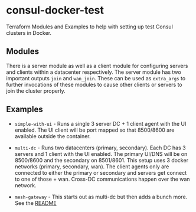 # consul-docker-test
Terraform Modules and Examples to help with setting up test Consul clusters in Docker.

## Modules

There is a server module as well as a client module for configuring servers and clients within a datacenter respectively. The
server module has two important outputs `join` and `wan_join`. These can be used as `extra_args` to further invocations of
these modules to cause other clients or servers to join the cluster properly.

## Examples

* `simple-with-ui` - Runs a single 3 server DC + 1 client agent with the UI enabled.
                     The UI client will be port mapped so that 8500/8600 are available outside the container.

* `multi-dc` - Runs two datacenters (primary, secondary). Each DC has 3 servers and 1 client with the UI enabled.
               The primary UI/DNS will be on 8500/8600 and the secondary on 8501/8601. This setup uses 3 docker
               networks (primary, secondary, wan). The client agents only are connected to either the primary or
               secondary and servers get connect to one of those + wan. Cross-DC communications happen over the
               wan network.

* `mesh-gateway` - This starts out as multi-dc but then adds a bunch more. See the [README](mesh-gateways/README.md)
